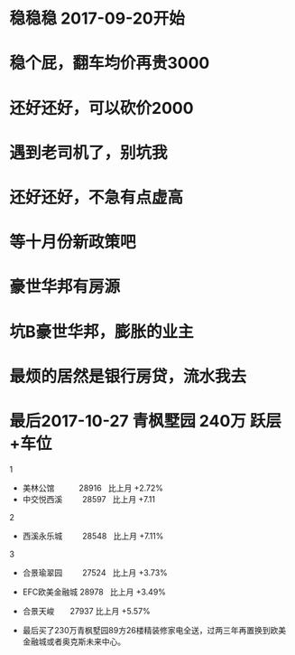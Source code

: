 # 稳稳稳 2017-09-20开始 #

# 稳个屁，翻车均价再贵3000 #

# 还好还好，可以砍价2000 #

# 遇到老司机了，别坑我 #

# 还好还好，不急有点虚高 #

# 等十月份新政策吧 #

# 豪世华邦有房源 #

# 坑B豪世华邦，膨胀的业主 #

# 最烦的居然是银行房贷，流水我去 #

# 最后2017-10-27 青枫墅园 240万 跃层+车位 #
1
- 美林公馆            28916   比上月 +2.72%
- 中交悦西溪          28597   比上月 +7.11

2
- 西溪永乐城          28548   比上月 +7.11%

3
- 合景瑜翠园          27524   比上月 +3.73%
- EFC欧美金融城       28978    比上月 +3.49%
- 合景天峻            27937    比上月 +5.57%


- 最后买了230万青枫墅园89方26楼精装修家电全送，过两三年再置换到欧美金融城或者奥克斯未来中心。
